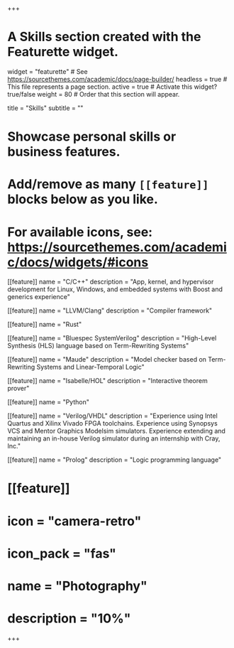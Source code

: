 +++
# A Skills section created with the Featurette widget.
widget = "featurette"  # See https://sourcethemes.com/academic/docs/page-builder/
headless = true  # This file represents a page section.
active = true  # Activate this widget? true/false
weight = 80  # Order that this section will appear.

title = "Skills"
subtitle = ""

# Showcase personal skills or business features.
# 
# Add/remove as many `[[feature]]` blocks below as you like.
# 
# For available icons, see: https://sourcethemes.com/academic/docs/widgets/#icons

[[feature]]
  name = "C/C++"
  description = "App, kernel, and hypervisor development for Linux, Windows, and embedded systems with Boost and generics experience"
  
[[feature]]
  name = "LLVM/Clang"
  description = "Compiler framework"

[[feature]]
  name = "Rust"

[[feature]]
  name = "Bluespec SystemVerilog"
  description = "High-Level Synthesis (HLS) language based on Term-Rewriting Systems"

[[feature]]
  name = "Maude"
  description = "Model checker based on Term-Rewriting Systems and Linear-Temporal Logic"

[[feature]]
  name = "Isabelle/HOL"
  description = "Interactive theorem prover"

[[feature]]
  name = "Python"

[[feature]]
  name = "Verilog/VHDL"
  description = "Experience using Intel Quartus and Xilinx Vivado FPGA toolchains.  Experience using Synopsys VCS and Mentor Graphics Modelsim simulators.  Experience extending and maintaining an in-house Verilog simulator during an internship with Cray, Inc."

[[feature]]
  name = "Prolog"
  description = "Logic programming language"

# [[feature]]
#   icon = "camera-retro"
#   icon_pack = "fas"
#   name = "Photography"
#   description = "10%"

+++
